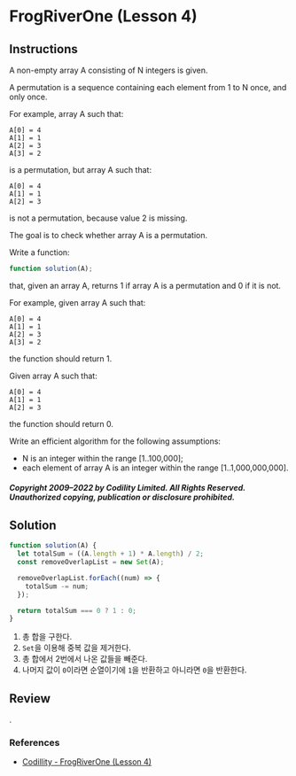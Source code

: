 # FrogRiverOne (Lesson 4)

## Instructions

A non-empty array A consisting of N integers is given.

A permutation is a sequence containing each element from 1 to N once, and only once.

For example, array A such that:

    A[0] = 4
    A[1] = 1
    A[2] = 3
    A[3] = 2

is a permutation, but array A such that:

    A[0] = 4
    A[1] = 1
    A[2] = 3

is not a permutation, because value 2 is missing.

The goal is to check whether array A is a permutation.

Write a function:

```js
function solution(A);
```

that, given an array A, returns 1 if array A is a permutation and 0 if it is not.

For example, given array A such that:

    A[0] = 4
    A[1] = 1
    A[2] = 3
    A[3] = 2

the function should return 1.

Given array A such that:

    A[0] = 4
    A[1] = 1
    A[2] = 3

the function should return 0.

Write an efficient algorithm for the following assumptions:

- N is an integer within the range [1..100,000];
- each element of array A is an integer within the range [1..1,000,000,000].

##### Copyright 2009–2022 by Codility Limited. All Rights Reserved. Unauthorized copying, publication or disclosure prohibited.

## Solution

```js
function solution(A) {
  let totalSum = ((A.length + 1) * A.length) / 2;
  const removeOverlapList = new Set(A);

  removeOverlapList.forEach((num) => {
    totalSum -= num;
  });

  return totalSum === 0 ? 1 : 0;
}
```

1. 총 합을 구한다.
2. `Set`을 이용해 중복 값을 제거한다.
3. 총 합에서 2번에서 나온 값들을 빼준다.
4. 나머지 값이 `0`이라면 순열이기에 `1`을 반환하고 아니라면 `0`을 반환한다.

## Review

.

### References

- [Codillity - FrogRiverOne (Lesson 4)](https://app.codility.com/programmers/lessons/4-counting_elements/frog_river_one)
